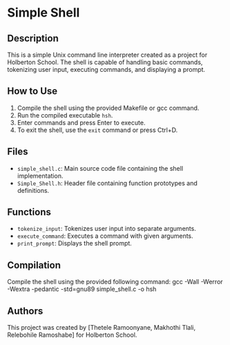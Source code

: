 # Simple Shell

## Description

This is a simple Unix command line interpreter created as a project for Holberton School. The shell is capable of handling basic commands, tokenizing user input, executing commands, and displaying a prompt.

## How to Use

1. Compile the shell using the provided Makefile or gcc command.
2. Run the compiled executable `hsh`.
3. Enter commands and press Enter to execute.
4. To exit the shell, use the `exit` command or press Ctrl+D.

## Files

- `simple_shell.c`: Main source code file containing the shell implementation.
- `Simple_Shell.h`: Header file containing function prototypes and definitions.

## Functions

- `tokenize_input`: Tokenizes user input into separate arguments.
- `execute_command`: Executes a command with given arguments.
- `print_prompt`: Displays the shell prompt.

## Compilation

Compile the shell using the provided following command:
gcc -Wall -Werror -Wextra -pedantic -std=gnu89 simple_shell.c -o hsh

## Authors

This project was created by [Thetele Ramoonyane, Makhothi Tlali, Relebohile Ramoshabe] for Holberton School.
